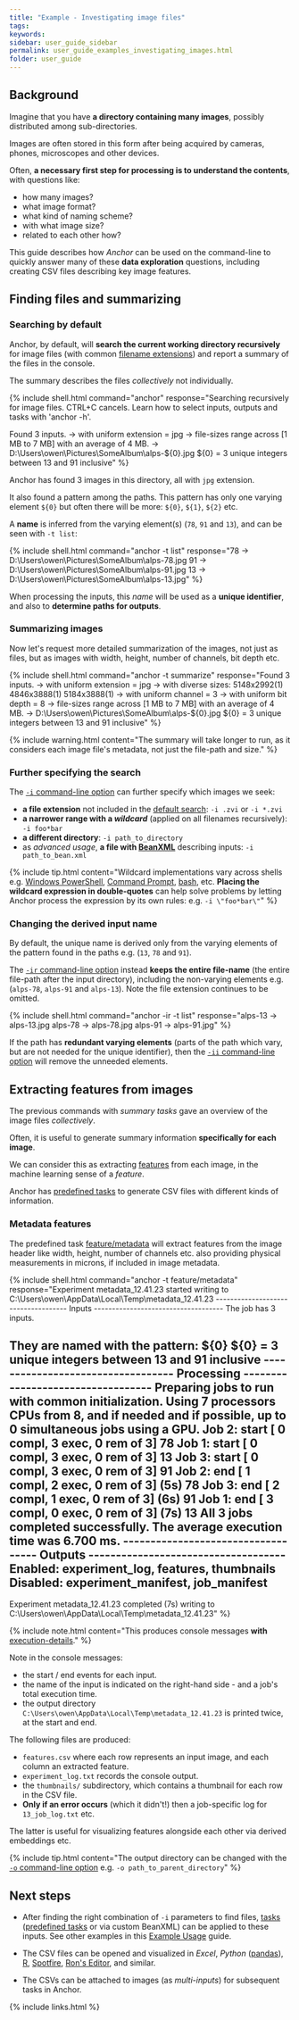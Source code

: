 ```yaml
---
title: "Example - Investigating image files"
tags:
keywords:
sidebar: user_guide_sidebar
permalink: user_guide_examples_investigating_images.html
folder: user_guide
---
```


## Background

Imagine that you have **a directory containing many images**, possibly distributed among sub-directories.

Images are often stored in this form after being acquired by cameras, phones, microscopes and other  devices.

Often, **a necessary first step for processing is to understand the contents**, with questions like:

- how many images?
- what image format?
- what kind of naming scheme?
- with what image size?
- related to each other how?

This guide describes how *Anchor* can be used on the command-line to quickly answer many of these **data exploration** questions, including creating CSV files describing key image features.


## Finding files and summarizing

### Searching by default

Anchor, by default, will **search the current working directory recursively** for image files (with common [filename extensions](https://github.com/anchoranalysis/anchor/blob/master/anchor-core/src/main/java/org/anchoranalysis/core/format/ImageFileFormat.java)) and report a summary of the files in the console.

The summary describes the files <i>collectively</i> not individually.

{% include shell.html
command="anchor"
response="Searching recursively for image files. CTRL+C cancels.
Learn how to select inputs, outputs and tasks with 'anchor -h'.

Found 3 inputs.
-> with uniform extension = jpg
-> file-sizes range across [1 MB to 7 MB] with an average of 4 MB.
-> D:\Users\owen\Pictures\SomeAlbum\alps-${0}.jpg
${0} = 3 unique integers between 13 and 91 inclusive" %}

Anchor has found 3 images in this directory, all with `jpg` extension.

It also found a pattern among the paths. This pattern has only one varying element `${0}` but often there will be more: `${0}`, `${1}`, `${2}` etc.

A **name** is inferred from the varying element(s) (`78`, `91` and `13`), and can be seen with `-t list`:

{% include shell.html
command="anchor -t list"
response="78       -> D:\Users\owen\Pictures\SomeAlbum\alps-78.jpg
91       -> D:\Users\owen\Pictures\SomeAlbum\alps-91.jpg
13       -> D:\Users\owen\Pictures\SomeAlbum\alps-13.jpg" %}

When processing the inputs, this *name* will be used as a **unique identifier**, and also to **determine  paths for outputs**.

### Summarizing images

Now let's request more detailed summarization of the images, not just as files, but as images with width, height, number of channels, bit depth etc.

{% include shell.html
command="anchor -t summarize"
response="Found 3 inputs.
-> with uniform extension = jpg
-> with diverse sizes: 5148x2992(1) 4846x3888(1) 5184x3888(1)
-> with uniform channel = 3
-> with uniform bit depth = 8
-> file-sizes range across [1 MB to 7 MB] with an average of 4 MB.
-> D:\Users\owen\Pictures\SomeAlbum\alps-${0}.jpg
${0} = 3 unique integers between 13 and 91 inclusive" %}

{% include warning.html content="The summary will take longer to run, as it considers each image file's metadata, not just the file-path and size." %}


### Further specifying the search

The [`-i` command-line option](/user_guide.html#inputs) can further specify which images we seek:

- **a file extension** not included in the [default search](https://github.com/anchoranalysis/anchor/blob/master/anchor-core/src/main/java/org/anchoranalysis/core/format/ImageFileFormat.java): `-i .zvi` or `-i *.zvi`
- **a narrower range with a *wildcard*** (applied on all filenames recursively): `-i foo*bar`
- **a different directory**: `-i path_to_directory`
- as *advanced usage*, **a file with [BeanXML](/user_guide_bean_xml.html)** describing inputs: `-i path_to_bean.xml`

{% include tip.html content="Wildcard implementations vary across shells e.g. [Windows PowerShell](https://docs.microsoft.com/en-us/powershell/module/microsoft.powershell.core/about/about_wildcards?view=powershell-7.1), [Command Prompt](https://docs.microsoft.com/en-us/previous-versions/windows/desktop/indexsrv/ms-dos-and-windows-wildcard-characters), [bash](https://linuxhint.com/bash_globbing_tutorial/), etc. **Placing the wildcard expression in double-quotes** can help solve problems by letting Anchor process the expression by its own rules: e.g. `-i \"foo*bar\"`" %}

### Changing the derived input name

By default, the unique name is derived only from the varying elements of the pattern found in the paths e.g. (`13`, `78` and `91`).

The [`-ir` command-line option](/user_guide_command_line.html#input-options) instead **keeps the entire file-name** (the entire file-path after the input directory), including the non-varying elements e.g. (`alps-78`, `alps-91` and `alps-13`). Note the file extension continues to be omitted.

{% include shell.html
command="anchor -ir -t list"
response="alps-13  -> alps-13.jpg
alps-78  -> alps-78.jpg
alps-91  -> alps-91.jpg" %}

If the path has **redundant varying elements** (parts of the path which vary, but are not needed for the unique identifier), then the [`-ii` command-line option](/user_guide_command_line.html#input-options) will remove the unneeded elements.

## Extracting features from images

The previous commands with *summary tasks* gave an overview of the image files *collectively*.

Often, it is useful to generate summary information **specifically for each image**.

We can consider this as extracting [features](https://en.wikipedia.org/wiki/Feature_(machine_learning)) from each image, in the machine learning sense of a *feature*.

Anchor has [predefined tasks](/user_guide_predefined_tasks.html#feature-extraction) to generate CSV files with different kinds of information.

### Metadata features

The predefined task [feature/metadata](https://github.com/anchoranalysis/anchor-assembly/blob/master/anchor/src/main/resources/config/tasks/feature/metadata.xml) will extract features from the image header like width, height, number of channels etc. also providing physical measurements in microns, if included in image metadata.

{% include shell.html
command="anchor -t feature/metadata"
response="Experiment metadata_12.41.23 started writing to C:\Users\owen\AppData\Local\Temp\metadata_12.41.23
------------------------------------ Inputs ------------------------------------
The job has 3 inputs.

They are named with the pattern: ${0}
${0} = 3 unique integers between 13 and 91 inclusive
---------------------------------- Processing ----------------------------------
Preparing jobs to run with common initialization.
Using 7 processors CPUs from 8, and if needed and if possible, up to 0 simultaneous jobs using a GPU.
Job    2:       start   [  0 compl,   3 exec,   0 rem of   3]           78
Job    1:       start   [  0 compl,   3 exec,   0 rem of   3]           13
Job    3:       start   [  0 compl,   3 exec,   0 rem of   3]           91
Job    2:       end     [  1 compl,   2 exec,   0 rem of   3]   (5s)    78
Job    3:       end     [  2 compl,   1 exec,   0 rem of   3]   (6s)    91
Job    1:       end     [  3 compl,   0 exec,   0 rem of   3]   (7s)    13
All 3 jobs completed successfully. The average execution time was 6.700 ms.
----------------------------------- Outputs ------------------------------------
Enabled:        experiment_log, features, thumbnails
Disabled:       experiment_manifest, job_manifest
--------------------------------------------------------------------------------
Experiment metadata_12.41.23 completed (7s) writing to C:\Users\owen\AppData\Local\Temp\metadata_12.41.23" %}

{% include note.html content="This produces console messages **with** [execution-details](/user_guide.html#parallelization)." %}

Note in the console messages:
- the start / end events for each input.
- the name of the input is indicated on the right-hand side - and a job's total execution time.
- the output directory `C:\Users\owen\AppData\Local\Temp\metadata_12.41.23` is printed twice, at the start and end.

The following files are produced:

- `features.csv` where each row represents an input image, and each column an extracted feature.
- `experiment_log.txt` records the console output.
- the `thumbnails/` subdirectory, which contains a thumbnail for each row in the CSV file.
- **Only if an error occurs** (which it didn't!) then a job-specific log for `13_job_log.txt` etc.

The latter is useful for visualizing features alongside each other via derived embeddings etc. 

{% include tip.html content="The output directory can be changed with the [`-o` command-line option](/user_guide.html#outputs) e.g. `-o path_to_parent_directory`" %}

## Next steps

- After finding the right combination of `-i` parameters to find files, [tasks](/user_guide_tasks.html) ([predefined tasks](/user_guide_predefined_tasks.html) or via custom BeanXML) can be applied to these inputs. See other examples in this [Example Usage](/user_guide_examples.html) guide.

- The CSV files can be opened and visualized in *Excel*, *Python* ([pandas](https://pandas.pydata.org/pandas-docs/stable/reference/api/pandas.read_csv.html)), [R](https://stat.ethz.ch/R-manual/R-devel/library/utils/html/read.table.html), [Spotfire](https://www.tibco.com/products/tibco-spotfire), [Ron's Editor](https://www.ronsplace.eu/products/ronseditor), and similar.

- The CSVs can be attached to images (as *multi-inputs*) for subsequent tasks in Anchor.

{% include links.html %}